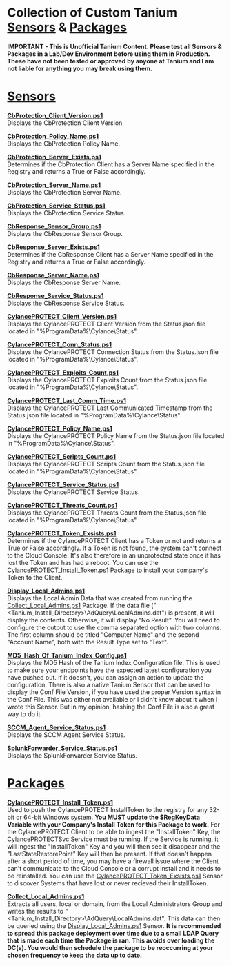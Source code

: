 # Collection of Custom Tanium [Sensors](#sensors) & [Packages](#packages)
**IMPORTANT - This is Unofficial Tanium Content. Please test all Sensors & Packages in a Lab/Dev Environment before using them in Production. These have not been tested or approved by anyone at Tanium and I am not liable for anything you may break using them.**

# [Sensors](https://github.com/PoppaShell/Tanium/tree/master/Sensors)
**[CbProtection_Client_Version.ps1](https://github.com/PoppaShell/Tanium/blob/master/Sensors/CbProtection_Client_Version.ps1)**\
Displays the CbProtection Client Version.

**[CbProtection_Policy_Name.ps1](https://github.com/PoppaShell/Tanium/blob/master/Sensors/CbProtection_Policy_Name.ps1)**\
Displays the CbProtection Policy Name.

**[CbProtection_Server_Exists.ps1](https://github.com/PoppaShell/Tanium/blob/master/Sensors/CbProtection_Server_Exists.ps1)**\
Determines if the CbProtection Client has a Server Name specified in the Registry and returns a True or False accordingly.  

**[CbProtection_Server_Name.ps1](https://github.com/PoppaShell/Tanium/blob/master/Sensors/CbProtection_Server_Name.ps1)**\
Displays the CbProtection Server Name.

**[CbProtection_Service_Status.ps1](https://github.com/PoppaShell/Tanium/blob/master/Sensors/CbProtection_Service_Status.ps1)**\
Displays the CbProtection Service Status.

**[CbResponse_Sensor_Group.ps1](https://github.com/PoppaShell/Tanium/blob/master/Sensors/CbResponse_Sensor_Group.ps1)**\
Displays the CbResponse Sensor Group. 

**[CbResponse_Server_Exists.ps1](https://github.com/PoppaShell/Tanium/blob/master/Sensors/CbResponse_Server_Exists.ps1)**\
Determines if the CbResponse Client has a Server Name specified in the Registry and returns a True or False accordingly.

**[CbResponse_Server_Name.ps1](https://github.com/PoppaShell/Tanium/blob/master/Sensors/CbResponse_Server_Name.ps1)**\
Displays the CbResponse Server Name.

**[CbResponse_Service_Status.ps1](https://github.com/PoppaShell/Tanium/blob/master/Sensors/CbResponse_Service_Status.ps1)**\
Displays the CbResponse Service Status.

**[CylancePROTECT_Client_Version.ps1](https://github.com/PoppaShell/Tanium/blob/master/Sensors/CylancePROTECT_Client_Version.ps1)**\
Displays the CylancePROTECT Client Version from the Status.json file located in "%ProgramData%\Cylance\Status\".

**[CylancePROTECT_Conn_Status.ps1](https://github.com/PoppaShell/Tanium/blob/master/Sensors/CylancePROTECT_Conn_Status.ps1)**\
Displays the CylancePROTECT Connection Status from the Status.json file located in "%ProgramData%\Cylance\Status\".

**[CylancePROTECT_Exploits_Count.ps1](https://github.com/PoppaShell/Tanium/blob/master/Sensors/CylancePROTECT_Exploits_Count.ps1)**\
Displays the CylancePROTECT Exploits Count from the Status.json file located in "%ProgramData%\Cylance\Status\".

**[CylancePROTECT_Last_Comm_Time.ps1](https://github.com/PoppaShell/Tanium/blob/master/Sensors/CylancePROTECT_Last_Comm_Time.ps1)**\
Displays the CylancePROTECT Last Communicated Timestamp from the Status.json file located in "%ProgramData%\Cylance\Status\".

**[CylancePROTECT_Policy_Name.ps1](https://github.com/PoppaShell/Tanium/blob/master/Sensors/CylancePROTECT_Policy_Name.ps1)**\
Displays the CylancePROTECT Policy Name from the Status.json file located in "%ProgramData%\Cylance\Status\".

**[CylancePROTECT_Scripts_Count.ps1](https://github.com/PoppaShell/Tanium/blob/master/Sensors/CylancePROTECT_Scripts_Count.ps1)**\
Displays the CylancePROTECT Scripts Count from the Status.json file located in "%ProgramData%\Cylance\Status\".

**[CylancePROTECT_Service_Status.ps1](https://github.com/PoppaShell/Tanium/blob/master/Sensors/CylancePROTECT_Service_Status.ps1)**\
Displays the CylancePROTECT Service Status. 

**[CylancePROTECT_Threats_Count.ps1](https://github.com/PoppaShell/Tanium/blob/master/Sensors/CylancePROTECT_Threats_Count.ps1)**\
Displays the CylancePROTECT Threats Count from the Status.json file located in "%ProgramData%\Cylance\Status\".

**[CylancePROTECT_Token_Exsists.ps1](https://github.com/PoppaShell/Tanium/blob/master/Sensors/CylancePROTECT_Token_Exsists.ps1)**\
Determines if the CylancePROTECT Client has a Token or not and returns a True or False accordingly. If a Token is not found, the system can't connect to the Cloud Console. It's also therefore in an unprotected state once it has lost the Token and has had a reboot. You can use the [CylancePROTECT_Install_Token.ps1](https://github.com/PoppaShell/Tanium/blob/master/Packages/CylancePROTECT_Install_Token.ps1) Package to install your company's Token to the Client.

**[Display_Local_Admins.ps1](https://github.com/PoppaShell/Tanium/blob/master/Sensors/Display_Local_Admins.ps1)**\
Displays the Local Admin Data that was created from running the [Collect_Local_Admins.ps1](https://github.com/PoppaShell/Tanium/blob/master/Packages/Collect_Local_Admins.ps1) Package. If the data file ("<Tanium_Install_Directory>\AdQuery\LocalAdmins.dat") is present, it will display the contents. Otherwise, it will display "No Result". You will need to configure the output to use the comma separated option with two columns. The first column should be titled "Computer Name" and the second "Account Name", both with the Result Type set to "Text".

**[MD5_Hash_Of_Tanium_Index_Config.ps1](https://github.com/PoppaShell/Tanium/blob/master/Sensors/MD5_Hash_Of_Tanium_Index_Config.ps1)**\
Displays the MD5 Hash of the Tanium Index Configuration file. This is used to make sure your endpoints have the expected latest configuration you have pushed out. If it doesn't, you can assign an action to update the configuration. There is also a native Tanium Sensor that can be used to display the Conf File Version, if you have used the proper Version syntax in the Conf File. This was either not available or I didn't know about it when I wrote this Sensor. But in my opinion, hashing the Conf File is also a great way to do it.

**[SCCM_Agent_Service_Status.ps1](https://github.com/PoppaShell/Tanium/blob/master/Sensors/SCCM_Agent_Service_Status.ps1)**\
Displays the SCCM Agent Service Status.

**[SplunkForwarder_Service_Status.ps1](https://github.com/PoppaShell/Tanium/blob/master/Sensors/SplunkForwarder_Service_Status.ps1)**\
Displays the SplunkForwarder Service Status.


# [Packages](https://github.com/PoppaShell/Tanium/tree/master/Packages)
**[CylancePROTECT_Install_Token.ps1](https://github.com/PoppaShell/Tanium/blob/master/Packages/CylancePROTECT_Install_Token.ps1)**\
Used to push the CylancePROTECT InstallToken to the registry for any 32-bit or 64-bit Windows system. **You MUST update the $RegKeyData Variable with your Company's Install Token for this Package to work.** For the CylancePROTECT Client to be able to ingest the "InstallToken" Key, the CylancePROTECTSvc Service must be running. If the Service is running, it will ingest the "InstallToken" Key and you will then see it disappear and the "LastStateRestorePoint" Key will then be present. If that doesn't happen after a short period of time, you may have a firewall issue where the Client can't communicate to the Cloud Console or a corrupt install and it needs to be reinstalled. You can use the [CylancePROTECT_Token_Exsists.ps1](https://github.com/PoppaShell/Tanium/blob/master/Sensors/CylancePROTECT_Token_Exsists.ps1) Sensor to discover Systems that have lost or never recieved their InstallToken.

**[Collect_Local_Admins.ps1](https://github.com/PoppaShell/Tanium/blob/master/Packages/Collect_Local_Admins.ps1)**\
Extracts all users, local or domain, from the Local Administrators Group and writes the results to "<Tanium_Install_Directory>\AdQuery\LocalAdmins.dat". This data can then be queried using the [Display_Local_Admins.ps1](https://github.com/PoppaShell/Tanium/blob/master/Sensors/Display_Local_Admins.ps1) Sensor. **It is recommended to spread this package deployment over time due to a small LDAP Query that is made each time the Package is ran. This avoids over loading the DC(s). You would then schedule the package to be reoccurring at your chosen frequency to keep the data up to date.**

